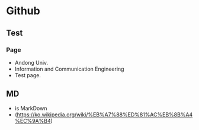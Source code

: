 # Github
## Test
### Page

* Andong Univ. 
* Information and Communication Engineering
* Test page.

## MD
* is MarkDown
* (https://ko.wikipedia.org/wiki/%EB%A7%88%ED%81%AC%EB%8B%A4%EC%9A%B4)
